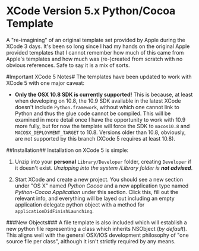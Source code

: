 XCode Version 5.x Python/Cocoa Template
=======================================
A "re-imagining" of an original template set provided by Apple during the XCode 3 days.
It's been so long since I had my hands on the original Apple provided templates that I cannot remember
how much of this came from Apple's templates and how much was (re-)created from scratch with no
obvious references. Safe to say it is a mix of sorts.

#Important XCode 5 Notes#
The templates have been updated to work with XCode 5 with one major caveat:

  * __Only the OSX 10.8 SDK is currently supported!__ This is because, at least when developing on 10.8, the 10.9
    SDK available in the latest XCode doesn't include `Python.framework`, without which one cannot link to Python and
    thus the glue code cannot be compiled. This will be examined in more detail once I have the opportunity to work
    with 10.9 more fully, but for now the template will force the SDK to `macos10.8` and `MACOSX_DEPLOYMENT_TARGET`
    to 10.8. Versions older than 10.8, obviously, are not supported by this branch (XCode 5 requires at least 10.8).

##Installation##
Installation on XCode 5 is simple:

1. Unzip into your __personal__ `Library/Developer` folder, creating `Developer` if it doesn't exist. _Unzipping into the system /Library folder is **not advised**_.

2. Start XCode and create a new project. You should see a new section under "OS X" named _Python Cocoa_ and a new application type named _Python-Cocoa Application_ under this section. Click this, fill out the relevant info, and everything will be layed out including an empty application delegate python object with a method for `applicationDidFinishLaunching`.

###New Objects###
A file template is also included which will establish a new python file representing a class which inherits NSObject (*by default*).
This aligns well with the general OSX/IOS development philosophy of "one source file per class", although it isn't strictly required
by any means.

[PyObjc]: http://pythonhosted.org/pyobjc/